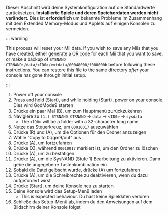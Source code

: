 Dieser Abschnitt wird deine Systemkonfiguration auf die Standardwerte zurücksetzen. **Installierte Spiele und deren Speicherdaten werden nicht verändert.** Dies ist **erforderlich** um bekannte Probleme im Zusammenhang mit dem Extended Memory-Modus und Applets auf einigen Konsolen zu vermeiden.

::: warning

This process will reset your Mii data. If you wish to save any Miis that you have created, either [generate a QR code](https://en-americas-support.nintendo.com/app/answers/detail/a_id/298/~/how-to-generate-a-qr-code%E2%84%A2-for-a-mii) for each Mii that you want to save, or make a backup of `SYSNAND CTRNAND:/data/<ID0>/extdata/00048000/f000000b` before following these instructions. You can restore this file to the same directory _after_ your console has gone through initial setup.

:::

1. Power off your console
2. Press and hold (Start), and while holding (Start), power on your console. Dies wird GodMode9 starten
3. Drücke ein paar Mal (B), um zum Hauptmenü zurückzukehren
4. Navigiere zu `[1:] SYSNAND CTRNAND` -> `data` -> `<ID0>` -> `sysdata`
    - The `<ID0>` will be a folder with a 32-character long name
5. Nutze das Steuerkreuz, um `00010017` auszuwählen
6. Drücke (R) und (A), um die Optionen für den Ordner anzuzeigen
7. Wähle "Copy to 0:/gm9/out" aus
8. Drücke (A), um fortzufahren
9. Drücke (X), während `00010017` markiert ist, um den Ordner zu löschen
10. Drücke (A), um zu bestätigen
11. Drücke (A), um die SysNAND (Stufe 1) Bearbeitung zu aktivieren. Dann gebe die angegebene Tastenkombination ein
12. Sobald die Datei gelöscht wurde, drücke (A) um fortzufahren
13. Drücke (A), um die Schreibrechte zu deaktivieren, wenn du dazu aufgefordert wirst
14. Drücke (Start), um deine Konsole neu zu starten
15. Deine Konsole wird das Setup-Menü laden
    - This is expected behaviour. Du hast keine Spieldaten verloren
16. Schließe das Setup-Menü ab, indem du den Anweisungen auf dem Bildschirm deiner Konsole folgst
